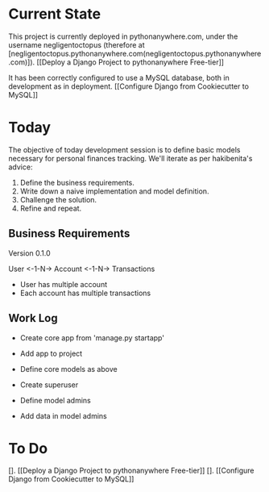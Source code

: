 # Current State

This project is currently deployed in pythonanywhere.com, under the username negligentoctopus (therefore at [negligentoctopus.pythonanywhere.com(negligentoctopus.pythonanywhere.com)]). [[Deploy a Django Project to pythonanywhere Free-tier]]

It has been correctly configured to use a MySQL database, both in development as in deployment. [[Configure Django from Cookiecutter to MySQL]]

# Today

The objective of today development session is to define basic models necessary for personal finances tracking.
We'll iterate as per hakibenita's advice:
1. Define the business requirements.
2. Write down a naive implementation and model definition.
3. Challenge the solution. 
4. Refine and repeat.

## Business Requirements

Version 0.1.0

User <-1-N-> Account <-1-N-> Transactions

* User has multiple account
* Each account has multiple transactions

## Work Log

* Create core app from 'manage.py startapp'

* Add app to project

* Define core models as above
* Create superuser
* Define model admins 
* Add data in model admins


# To Do
[]. [[Deploy a Django Project to pythonanywhere Free-tier]]
[]. [[Configure Django from Cookiecutter to MySQL]]

